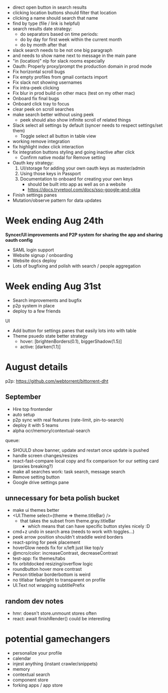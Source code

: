 - direct open button in search results
- clicking location buttons should filter that location
- clicking a name should search that name
- find by type (file / link is helpful)
- search results date strategy:
  - do separators based on time periods:
  - do by day for first week within the current month
  - do by month after that
- slack search needs to be not one big paragraph
- and needs to show name next to message in the main pane
- "in (location)" nlp for slack rooms especially
- Oauth: Properly proxy/prompt the production domain in prod mode
- Fix horizontal scroll bugs
- Fix empty profiles from gmail contacts import
- Fix slack not showing usernames
- Fix intra-peek clicking
- Fix blur in prod build on other macs (test on my other mac)
- Onboard fix final bugs
- Onboard click tray to focus
- clear peek on scroll searches
- make search better without using peek
  - peek should also show infinite scroll of related things
- Slack select all settings by default (syncer needs to respect settings/set them)
  - Toggle select all button in table view
- working remove integration
- fix highlight index click interaction
- fix integration buttons styling and going inactive after click
  - Confirm native modal for Remove setting
- Oauth key strategy:
  1.  UI/storage for adding your own oauth keys as master/admin
  2.  Using those keys in Passport
  3.  Documentation to onboard for creating your own keys
      - should be built into app as well as on a website
      - https://docs.tryretool.com/docs/sso-google-and-okta
- Finish settings panes
- Mutation/observe pattern for data updates

# Week ending Aug 24th

**Syncer/UI improvements and P2P system for sharing the app and sharing oauth config**

- SAML login support
- Website signup / onboarding
- Website docs deploy
- Lots of bugfixing and polish with search / people aggregation

# Week ending Aug 31st

- Search improvements and bugfix
- p2p system in place
- deploy to a few friends

UI

- Add button for settings panes that easily lots into with table
- Theme psuedo state better strategy
  - hover: [brightenBorders(0.1), biggerShadow(1.5)]
  - active: [darken(1.1)]

# August details

p2p: https://github.com/webtorrent/bittorrent-dht

## September

- Hire top frontender
- auto setup
- p2p sync with real features (rate-limit, pin-to-search)
- deploy it with 5 teams
- alpha ocr/memory/contextual-search

queue:

- SHOULD show banner, update and restart once update is pushed
- handle screen changes/resizes
- react-fast-compare local copy and fix comparison for our setting card (proxies breaking?)
- make all searches work: task search, message search
- Remove setting button
- Google drive settings pane

## unnecessary for beta polish bucket

- make ui themes better
- <UI.Theme select={theme => theme.titleBar} />
  - that takes the subset from theme.gray.titleBar
    - which means that can have specific button styles nicely :D
- cmd+z undo in search area (needs to work with toggles...)
- peek arrow position shouldn't straddle weird borders
- react-spring for peek placement
- hoverGlow needs fix for x/left just like top/y
- @mcro/color: increaseContrast, decreaseContrast
- test-app: fix themes/tabs
- fix orbitdocked resizing/overflow logic
- roundbutton hover more contrast
- Person titlebar borderbottom is weird
- no titlabar faderight to transparent on profile
- UI.Text not wrapping subtitlePrefix

## random dev notes

- hmr: doesn't store.unmount stores often
- react: await finishRender() could be interesting

# potential gamechangers

- personalize your profile
- calendar
- injest anything (instant crawler/snippets)
- memory
- contextual search
- component store
- forking apps / app store
